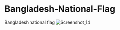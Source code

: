 # Bangladesh-National-Flag
Bangladesh national flag
![Screenshot_14](https://user-images.githubusercontent.com/107166036/227795444-00b97822-f50f-4237-a0b1-e893e60674b3.png)
